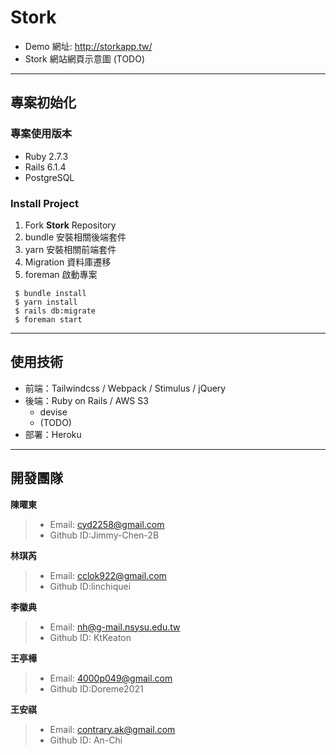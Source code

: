 # **Stork**

- Demo 網址: http://storkapp.tw/
- Stork 網站網頁示意圖 (TODO)

---

## **專案初始化**

### 專案使用版本

- Ruby 2.7.3
- Rails 6.1.4
- PostgreSQL

### Install Project

1. Fork **Stork** Repository
2. bundle 安裝相關後端套件
3. yarn 安裝相關前端套件
4. Migration 資料庫遷移
5. foreman 啟動專案

```console
 $ bundle install
 $ yarn install
 $ rails db:migrate
 $ foreman start
```

---

## 使用技術

- 前端：Tailwindcss / Webpack / Stimulus / jQuery
- 後端：Ruby on Rails / AWS S3
  - devise
  - (TODO)
- 部署：Heroku

---

## 開發團隊

**陳曜東**

> - Email: cyd2258@gmail.com
> - Github ID:Jimmy-Chen-2B

**林琪芮**

> - Email: cclok922@gmail.com
> - Github ID:linchiquei

**李徽典**

> - Email: nh@g-mail.nsysu.edu.tw
> - Github ID: KtKeaton

**王亭樺**

> - Email: 4000p049@gmail.com
> - Github ID:Doreme2021

**王安祺**

> - Email: contrary.ak@gmail.com
> - Github ID: An-Chi
